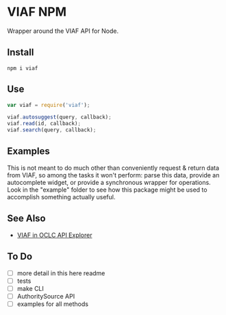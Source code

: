 # VIAF NPM

Wrapper around the VIAF API for Node.

## Install

```
npm i viaf
```

## Use

```js
var viaf = require('viaf');

viaf.autosuggest(query, callback);
viaf.read(id, callback);
viaf.search(query, callback);
```

## Examples

This is not meant to do much other than conveniently request & return data from VIAF, so among the tasks it won't perform: parse this data, provide an autocomplete widget, or provide a synchronous wrapper for operations. Look in the "example" folder to see how this package might be used to accomplish something actually useful.

## See Also

- [VIAF in OCLC API Explorer](https://platform.worldcat.org/api-explorer/VIAF/)

## To Do

- [ ] more detail in this here readme
- [ ] tests
- [ ] make CLI
- [ ] AuthoritySource API
- [ ] examples for all methods
